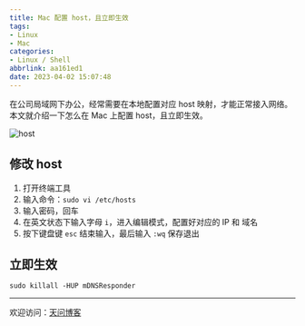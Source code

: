 ```yaml
---
title: Mac 配置 host，且立即生效
tags:
- Linux
- Mac
categories:
- Linux / Shell
abbrlink: aa161ed1
date: 2023-04-02 15:07:48
---
```


在公司局域网下办公，经常需要在本地配置对应 host 映射，才能正常接入网络。本文就介绍一下怎么在 Mac 上配置 host，且立即生效。

![host](https://tiven.cn/static/img/img-linux-03-kZkPl5y6Q2GP6GTHwunXh.jpg)

<!-- more -->

## 修改 host

1. 打开终端工具
2. 输入命令：`sudo vi /etc/hosts`
3. 输入密码，回车
4. 在英文状态下输入字母 `i`，进入编辑模式，配置好对应的 IP 和 域名
5. 按下键盘键 `esc` 结束输入，最后输入 `:wq` 保存退出

## 立即生效

```shell
sudo killall -HUP mDNSResponder
```


---

欢迎访问：[天问博客](https://tiven.cn/p/aa161ed1/ "天问博客-专注于大前端技术")

